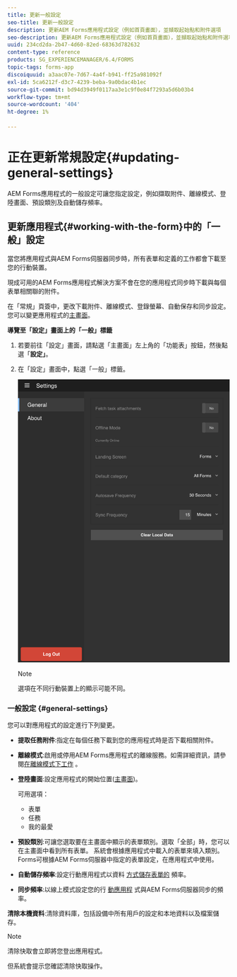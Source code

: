 ```yaml
---
title: 更新一般設定
seo-title: 更新一般設定
description: 更新AEM Forms應用程式設定（例如首頁畫面），並擷取起始點和附件選項
seo-description: 更新AEM Forms應用程式設定（例如首頁畫面），並擷取起始點和附件選項
uuid: 234cd2da-2b47-4d60-82ed-68363d782632
content-type: reference
products: SG_EXPERIENCEMANAGER/6.4/FORMS
topic-tags: forms-app
discoiquuid: a3aac07e-7d67-4a4f-b941-ff25a981092f
exl-id: 5ca6212f-d3c7-4239-beba-9a0bdac4b1ec
source-git-commit: bd94d3949f0117aa3e1c9f0e84f7293a5d6b03b4
workflow-type: tm+mt
source-wordcount: '404'
ht-degree: 1%

---
```


# 正在更新常規設定{#updating-general-settings}

AEM Forms應用程式的一般設定可讓您指定設定，例如擷取附件、離線模式、登陸畫面、預設類別及自動儲存頻率。

## 更新應用程式{#working-with-the-form}中的「一般」設定

當您將應用程式與AEM Forms伺服器同步時，所有表單和定義的工作都會下載至您的行動裝置。

現成可用的AEM Forms應用程式解決方案不會在您的應用程式同步時下載與每個表單相關聯的附件。

在「常規」頁簽中，更改下載附件、離線模式、登錄螢幕、自動保存和同步設定。 您可以變更應用程式的[主畫面](/help/forms/using/home-screen.md)。

**導覽至「設定」畫面上的「一般」標籤**

1. 若要前往「設定」畫面，請點選「主畫面」左上角的「功能表」按鈕，然後點選「**設定」**。
1. 在「設定」畫面中，點選「一般」標籤。

   ![AEM Forms應用程式中的一般設定](assets/gen-settings-2.png)

   >[!NOTE]
   >
   >選項在不同行動裝置上的顯示可能不同。

### 一般設定 {#general-settings}

您可以對應用程式的設定進行下列變更。

* **提取任務附件**:指定在每個任務下載到您的應用程式時是否下載相關附件。

* **離線模式**:啟用或停用AEM Forms應用程式的離線服務。如需詳細資訊，請參閱[在離線模式下工作](/help/forms/using/work-offline-mode.md) 。

* **登陸畫面**:設定應用程式的開始位置([主畫面](/help/forms/using/home-screen.md))。

   可用選項：

   * 表單
   * 任務
   * 我的最愛

* **預設類別**:可讓您選取要在主畫面中顯示的表單類別。選取「全部」時，您可以在主畫面中看到所有表單。 系統會根據應用程式中載入的表單來填入類別。 Forms可根據AEM Forms伺服器中指定的表單設定，在應用程式中使用。

* **自動儲存頻率**:設定行動應用程式以資料 [方式儲存表單的](/help/forms/using/autosave-data-app.md) 頻率。

* **同步頻率**:以線上模式設定您的行 [動應用程](/help/forms/using/sync-app.md) 式與AEM Forms伺服器同步的頻率。

**清除本機資料**:清除資料庫，包括設備中所有用戶的設定和本地資料以及檔案儲存。

>[!NOTE]
>
>清除快取會立即將您登出應用程式。
>
>但系統會提示您確認清除快取操作。
